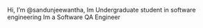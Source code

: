 Hi, I’m @sandunjeewantha,
Im Undergraduate student in software engineering
Im a Software QA Engineer 




